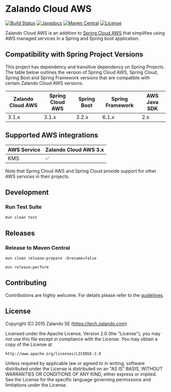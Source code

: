 # Zalando Cloud AWS

[![Build Status](https://github.com/zalando/spring-cloud-config-aws-kms/actions/workflows/maven.yml/badge.svg?branch=master)](https://github.com/zalando/spring-cloud-config-aws-kms/actions/workflows/maven-build.yml)
[![Javadocs](http://javadoc.io/badge/org.zalando/spring-cloud-config-aws-kms.svg?color=blue)](http://javadoc.io/doc/org.zalando/spring-cloud-config-aws-kms)
[![Maven Central](https://img.shields.io/maven-central/v/org.zalando/spring-cloud-config-aws-kms.svg)](https://maven-badges.herokuapp.com/maven-central/org.zalando/spring-cloud-config-aws-kms)
[![License](https://img.shields.io/badge/license-Apache_2.0-blue.svg)](https://raw.githubusercontent.com/zalando-incubator/aws-support-spring-boot-starter/master/LICENSE)

Zalando Cloud AWS is an addition to [Spring Cloud AWS](https://github.com/awspring/spring-cloud-aws) that simplifies using AWS managed services in a Spring and Spring boot application.

## Compatibility with Spring Project Versions

This project has dependency and transitive dependency on Spring Projects. The table below outlines the version of Spring Cloud AWS, Spring Cloud, Spring Boot and Spring Framework versions that are compatible with certain Zalando Cloud AWS versions.

| Zalando Cloud AWS | Spring Cloud AWS | Spring Boot | Spring Framework | AWS Java SDK |
|-------------------|------------------|-------------|------------------|--------------|
| 3.1.x             | 3.1.x            | 3.2.x       | 6.1.x            | 2.x          |

## Supported AWS integrations

| AWS Service | Zalando Cloud AWS 3.x | 
|-------------|-----------------------|
| KMS         | ✅                     |

Note that Spring Cloud AWS and Spring Cloud provide support for other AWS services in their projects.


Development
-----------

### Run Test Suite

    mvn clean test

Releases
--------

### Release to Maven Central

    mvn clean release:prepare -Dresume=false

    mvn release:perform

Contributing
------------

Contributions are highly welcome. For details please refer to the [guidelines](https://github.com/zalando/spring-cloud-config-aws-kms/tree/master/CONTRIBUTING.md).

License
-------

Copyright (C) 2015 Zalando SE (https://tech.zalando.com)

Licensed under the Apache License, Version 2.0 (the "License");
you may not use this file except in compliance with the License.
You may obtain a copy of the License at

    http://www.apache.org/licenses/LICENSE-2.0

Unless required by applicable law or agreed to in writing, software
distributed under the License is distributed on an "AS IS" BASIS,
WITHOUT WARRANTIES OR CONDITIONS OF ANY KIND, either express or implied.
See the License for the specific language governing permissions and
limitations under the License.
